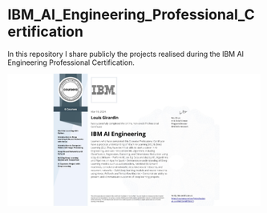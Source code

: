 # IBM_AI_Engineering_Professional_Certification
In this repository I share publicly the projects realised during the IBM AI Engineering Professional Certification.

![Example Image](https://github.com/LouisGirardin/IBM_AI_Engineering_Professional_Certificate/blob/main/CERTIFICATE_LANDING_PAGE~N4CGAMRTBACQ-2.jpeg)

